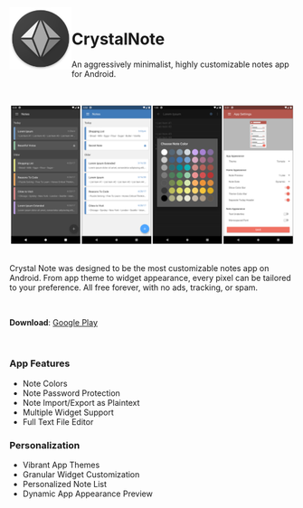 <img align="left" width="110" src="app/src/main/res/mipmap-xxxhdpi/icon_launcher.png" alt="CrystalNote Icon">

# CrystalNote
An aggressively minimalist, highly customizable notes app for Android.

</br>

![Screenshot Showcase](app/src/main/github_showcase.png)

##

Crystal Note was designed to be the most customizable notes app on Android. From app theme to widget appearance, every pixel can be tailored to your preference. All free forever, with no ads, tracking, or spam.

</br>

**Download**: [Google Play](https://play.google.com/store/apps/details?id=com.xephorium.crystalnote)

</br>

### App Features
- Note Colors
- Note Password Protection
- Note Import/Export as Plaintext
- Multiple Widget Support
- Full Text File Editor

### Personalization
- Vibrant App Themes
- Granular Widget Customization
- Personalized Note List
- Dynamic App Appearance Preview
